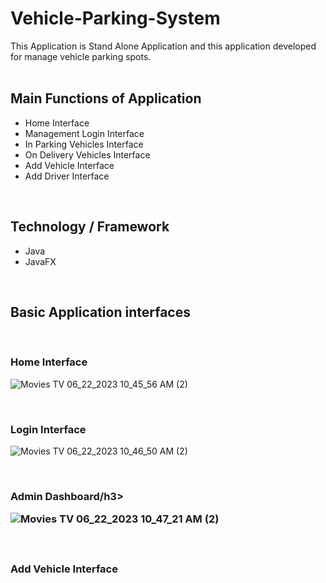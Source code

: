 # Vehicle-Parking-System
This Application is Stand Alone Application and this application developed for manage vehicle parking spots.
<br>
<br>
<h2>Main Functions of Application</h2>
<ul>
    <li>Home Interface</li>
    <li>Management Login Interface</li>
    <li>In Parking Vehicles Interface</li>
    <li>On Delivery Vehicles Interface</li>
    <li>Add Vehicle Interface</li>
    <li>Add Driver Interface</li>
</ul>
<br>
<h2>Technology / Framework</h2>
<ul>
    <li>Java</li>
    <li>JavaFX</li>
</ul>
<br>
<h2>Basic Application interfaces</h2>
<br>
<h3>Home Interface</h3>

![Movies   TV 06_22_2023 10_45_56 AM (2)](https://github.com/VihangaIndeewara/Vehicle-Parking-System/assets/101233779/aa2be7f0-7677-425b-822a-96bb8b6d0d3c)

<br>
<h3>Login Interface</h3>

![Movies   TV 06_22_2023 10_46_50 AM (2)](https://github.com/VihangaIndeewara/Vehicle-Parking-System/assets/101233779/48d87d24-6b3a-4d05-b3bf-904be4af6ad7)

<br>
<h3>Admin Dashboard/h3>

![Movies   TV 06_22_2023 10_47_21 AM (2)](https://github.com/VihangaIndeewara/Vehicle-Parking-System/assets/101233779/9052106f-cd4c-4178-8d34-fe13b32e0253)

<br>
<h3>Add Vehicle Interface</h3>
